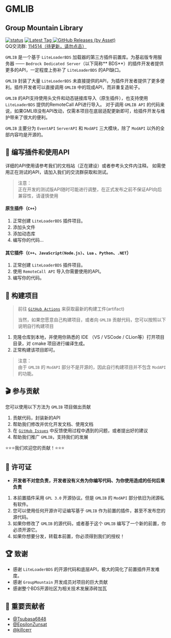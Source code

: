 # GMLIB
## Group Mountain Library
[![status](https://img.shields.io/github/actions/workflow/status/GroupMountain/GMLIB/build.yml?style=for-the-badge)](https://github.com/GroupMountain/GMLIB/actions)
[![Latest Tag](https://img.shields.io/github/v/tag/GroupMountain/GMLIB?label=LATEST%20TAG&style=for-the-badge)
![GitHub Releases (by Asset)](https://img.shields.io/github/downloads/GroupMountain/GMLIB/latest/total?style=for-the-badge)
](https://github.com/GroupMountain/GMLIB/releases/latest)  
QQ交流群: [114514（待更新，请勿点击）](https://jq.qq.com/?_wv=1027&k=zeUbrETH)

`GMLIB` 是一个基于 `LiteLoaderBDS` 加载器的第三方插件前置库。为基岩版专用服务器 —— `Bedrock Dedicated Server`（以下简称**
BDS**）的插件开发者提供更多的API，一定程度上弥补了 `LiteLoaderBDS` 的API缺口。

`GMLIB` 封装了大量 `LiteLoaderBDS` 未直接提供的API，为插件开发者提供了更多便利。插件开发者可以直接调用 `GMLIB` 中的现成API，而非重复造轮子。

`GMLIB` 的API支持使用头文件和动态链接库导入（原生插件），也支持使用 `LiteLoaderBDS` 提供的RemoteCall API进行导入。
对于调用 `GMLIB API` 的代码来说，如果GMLIB没有API改动，仅需本项目在底层适配更新即可，给插件开发与维护带来了很大的便利。

`GMLIB` 主要分为 `EventAPI` `ServerAPI` 和 `ModAPI` 三大模块，除了 `ModAPI` 以外的全部内容均是开源的。


## 📕 编写插件和使用API
详细的API使用请参考我们的文档站（正在建设）或者参考头文件内注释。
如需使用正在测试的API，请加入我们的交流群获取和测试。
> 注意：  
> 正在开发的测试版API随时可能进行调整，在正式发布之前不保证API向后兼容性，请谨慎使用

#### 原生插件（`C++`）
1. 正常创建 `LiteLoaderBDS` 插件项目。
2. 添加头文件
3. 添加动态库
4. 编写你的代码...

#### 其它插件（`C++`、`JavaScript(Node.js)`、`Lua` 、`Python`、`.NET`）
1. 正常创建 `LiteLoaderBDS` 插件项目。
2. 使用 `RemoteCall API` 导入你需要使用的API。
3. 编写你的代码。

## 🔨 构建项目

> 前往 [`GitHub Actions`](https://github.com/GroupMountain/GMLIB/actions) 来获取最新的构建工件(artifact)
>
> 当然，如果您愿意自己构建项目，或者向 `GMLIB` 贡献代码，您可以按照以下说明自行构建项目

1. 克隆仓库到本地，并使用你熟悉的 IDE （VS / VSCode / CLion等）打开项目目录，对 cmake 项目进行编译生成。
2. 正常构建该项目即可。
> 注意：  
> 由于 `GMLIB` 的 `ModAPI` 部分不是开源的，因此自行构建项目并不包含 `ModAPI` 的功能。

## 🎬 参与贡献

您可以使用以下方法为 `GMLIB` 项目做出贡献

1. 贡献代码，封装新的API
2. 帮助我们修改并优化开发文档、使用文档
3. 在 [`GitHub Issues`](https://github.com/GroupMountain/GMLIB/issues) 中反馈使用过程中遇到的问题，或者提出好的建议
4. 帮助我们推广 `GMLIB`，支持我们的发展

⭐⭐⭐我们欢迎您的贡献！⭐⭐⭐

## 📍 许可证
- **开发者不对您负责，开发者没有义务为你编写代码、为你使用造成的任何后果负责**
1. 本前置插件采用 `GPL 3.0` 开源协议。但是 `GMLIB` 的 `ModAPI` 部分依旧为闭源私有软件。
2. 您可以使用任何开源许可证编写基于 `GMLIB` 作为前置的插件，甚至不发布您的源代码。
3. 如果你修改了 `GMLIB` 的源代码，或者基于这个 `GMLIB` 编写了一个新的前置，你必须开源它。
4. 如果你想要分发，转载本前置，你必须得到我们的授权！

## 🏆 致谢
- 感谢 `LiteLoaderBDS` 的开源代码和底层API，极大的简化了前置插件开发难度。
- 感谢 `GroupMountain` 开发成员对项目的巨大贡献
- 感谢整个BDS开源社区为相关技术发展添砖加瓦

## 💎 重要贡献者
- [@Tsubasa6848](https://github.com/Tsubasa6848)
- [@EpsilonZunsat](https://github.com/EpsilonZunsat)
- [@killcerr](https://github.com/killcerr)
